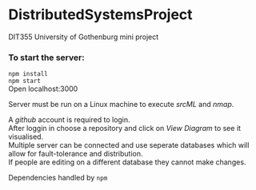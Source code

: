 # DistributedSystemsProject
DIT355 University of Gothenburg mini project 
### To start the server: 
`npm install`   
`npm start`  
Open localhost:3000

Server must be run on a Linux machine to execute *srcML* and *nmap*.  

A *github* account is required to login.  
After loggin in choose a repository and click on *View Diagram* to see it visualised.  
Multiple server can be connected and use seperate databases which will allow for fault-tolerance and distribution.  
If people are editing on a different database they cannot make changes.

Dependencies handled by `npm`
